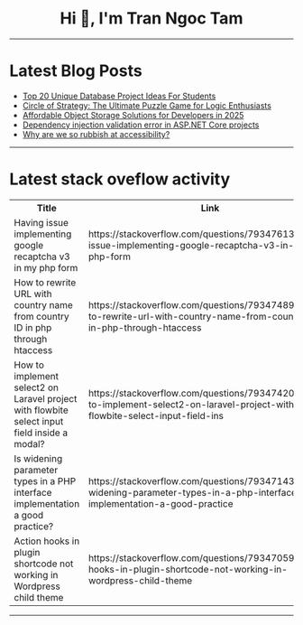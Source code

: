 <h1 align="center">Hi 👋, I'm Tran Ngoc Tam</h1>

---

# Latest Blog Posts 
<!-- BLOG-POST-LIST:START -->
- [Top 20 Unique Database Project Ideas For Students](https://dev.to/tarunfulera/top-20-unique-database-project-ideas-for-students-lej)
- [Circle of Strategy: The Ultimate Puzzle Game for Logic Enthusiasts](https://dev.to/tjsyte/circle-of-strategy-the-ultimate-puzzle-game-for-logic-enthusiasts-2b40)
- [Affordable Object Storage Solutions for Developers in 2025](https://dev.to/adityabhuyan/affordable-object-storage-solutions-for-developers-in-2025-2o17)
- [Dependency injection validation error in ASP.NET Core projects](https://dev.to/alechka/dependency-injection-validation-error-in-aspnet-core-projects-3d7j)
- [Why are we so rubbish at accessibility?](https://dev.to/carmemias/why-are-we-so-rubbish-at-accessibility-596g)
<!-- BLOG-POST-LIST:END -->

---

# Latest stack oveflow activity
<table>
  <tr><th>Title</th><th>Link</th></tr>
  <!-- STACKOVERFLOW:START --><tr><td>Having issue implementing google recaptcha v3 in my php form</td><td>https://stackoverflow.com/questions/79347613/having-issue-implementing-google-recaptcha-v3-in-my-php-form</td></tr><tr><td>How to rewrite URL with country name from country ID in php through htaccess</td><td>https://stackoverflow.com/questions/79347489/how-to-rewrite-url-with-country-name-from-country-id-in-php-through-htaccess</td></tr><tr><td>How to implement select2 on Laravel project with flowbite select input field inside a modal?</td><td>https://stackoverflow.com/questions/79347420/how-to-implement-select2-on-laravel-project-with-flowbite-select-input-field-ins</td></tr><tr><td>Is widening parameter types in a PHP interface implementation a good practice?</td><td>https://stackoverflow.com/questions/79347143/is-widening-parameter-types-in-a-php-interface-implementation-a-good-practice</td></tr><tr><td>Action hooks in plugin shortcode not working in Wordpress child theme</td><td>https://stackoverflow.com/questions/79347059/action-hooks-in-plugin-shortcode-not-working-in-wordpress-child-theme</td></tr><!-- STACKOVERFLOW:END -->
</table>

---


